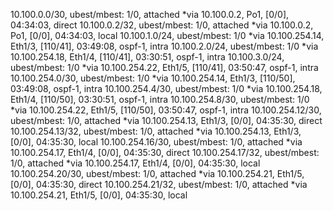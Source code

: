 10.100.0.0/30, ubest/mbest: 1/0, attached
    *via 10.100.0.2, Po1, [0/0], 04:34:03, direct
10.100.0.2/32, ubest/mbest: 1/0, attached
    *via 10.100.0.2, Po1, [0/0], 04:34:03, local
10.100.1.0/24, ubest/mbest: 1/0
    *via 10.100.254.14, Eth1/3, [110/41], 03:49:08, ospf-1, intra
10.100.2.0/24, ubest/mbest: 1/0
    *via 10.100.254.18, Eth1/4, [110/41], 03:30:51, ospf-1, intra
10.100.3.0/24, ubest/mbest: 1/0
    *via 10.100.254.22, Eth1/5, [110/41], 03:50:47, ospf-1, intra
10.100.254.0/30, ubest/mbest: 1/0
    *via 10.100.254.14, Eth1/3, [110/50], 03:49:08, ospf-1, intra
10.100.254.4/30, ubest/mbest: 1/0
    *via 10.100.254.18, Eth1/4, [110/50], 03:30:51, ospf-1, intra
10.100.254.8/30, ubest/mbest: 1/0
    *via 10.100.254.22, Eth1/5, [110/50], 03:50:47, ospf-1, intra
10.100.254.12/30, ubest/mbest: 1/0, attached
    *via 10.100.254.13, Eth1/3, [0/0], 04:35:30, direct
10.100.254.13/32, ubest/mbest: 1/0, attached
    *via 10.100.254.13, Eth1/3, [0/0], 04:35:30, local
10.100.254.16/30, ubest/mbest: 1/0, attached
    *via 10.100.254.17, Eth1/4, [0/0], 04:35:30, direct
10.100.254.17/32, ubest/mbest: 1/0, attached
    *via 10.100.254.17, Eth1/4, [0/0], 04:35:30, local
10.100.254.20/30, ubest/mbest: 1/0, attached
    *via 10.100.254.21, Eth1/5, [0/0], 04:35:30, direct
10.100.254.21/32, ubest/mbest: 1/0, attached
    *via 10.100.254.21, Eth1/5, [0/0], 04:35:30, local